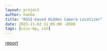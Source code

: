 ```yaml
---
layout: project
author: hanbo
title: "RSSI-based Hidden Camera Localizer"
date: 2023-11-02 11:05:00 -0500
tags: [uiuc-mp, iot]
---
```


<style>
figure {
  padding: 4px;
  margin: auto;
}

figcaption {
  color: gray;
  font-style: italic;
  padding: 2px;
  text-align: center;
}
</style>

[report](https://drive.google.com/file/d/1VsGQ1eGaHJxZhUUWjyOTj2XSeIm56rKE/view?usp=sharing)
